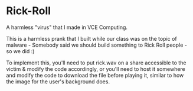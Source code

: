 # Rick-Roll
A harmless "virus" that I made in VCE Computing.

This is a harmless prank that I built while our class was on the topic of malware - Somebody said we should build something to Rick Roll people - so we did :)

To implement this, you'll need to put rick.wav on a share accessible to the victim & modify the code accordingly, or you'll need to host it somewhere and modify the code to 
download the file before playing it, similar to how the image for the user's background does.
